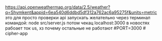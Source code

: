 https://api.openweathermap.org/data/2.5/weather?q=Shymkent&appid=6ea540d6ddbd5df312a762ac6a95275f&units=metric
это для просто проверки api
запускать желательно через терминал командой: node src/server.js
потом чекац localhost:3000
в новостях рабоает ток us, хз почему остальные не работают
#PORT=3000
#   c i p h e r - a p p  
 